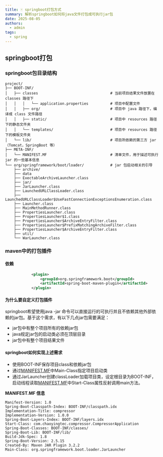 ```yaml
---
title: 🀄 springboot打包方式
summary: 解析springboot如何将java文件打包成可执行jar包
date: 2025-08-05
authors:
  - admin
tags:
  - spring
---
```

## springboot打包
### springboot包目录结构
```
project/
├── BOOT-INF/                                                                   
│   ├── classes                                 # 当前项目结果文件放置在 classes 路径下
│   │   │   └── application.properties          # 项目中配置文件
│   │   ├── org/                                # 项目中 java 路径下，编译成 class 文件路径
│   │   ├── static/                             # 项目中 resources 路径下的静态文件夹
│   │   └── templates/                          # 项目中 resources 路径下的模板文件夹
│   └── lib/                                    # 项目所依赖的第三方 jar（Tomcat，SpringBoot 等）
├── META-INF/                                                                   
│   └── MANIFEST.MF                             # 清单文件，用于描述可执行 jar 的一些基本信息
└── org/springframework/boot/loader/            # jar 包启动相关的引导
    ├── archive/
    ├── data
    ├── ExectableArchiveLauncher.class
    ├── jar/
    ├── JarLauncher.class
    ├── LaunchedURLClassLoader.class
    ├── LaunchedURLClassLoader$UseFastConnectionExceptionsEnumeration.class
    ├── Launcher.class
    ├── MainMethodRunner.class
    ├── PropertiesLauncher.class
    ├── PropertiesLauncher$1.class
    ├── PropertiesLauncher$ArchiveEntryFilter.class
    ├── PropertiesLauncher$PrefixMatchingArchiveFilter.class
    ├── PropertiesLauncher$ArchiveEntryFilter.class
    ├── util/
    └── WarLauncher.class

```
### maven中的打包插件

#### 依赖

```xml
            <plugin>
                <groupId>org.springframework.boot</groupId>
                <artifactId>spring-boot-maven-plugin</artifactId>
            </plugin>
```

#### 为什么要自定义打包插件
springboot希望使用java -jar 命令可以直接运行的可执行并且不依赖其他外部依赖的jar包。基于这个需求，有以下几点jar包需要满足：
- jar包中有整个项目所有的依赖jar包
- java规定jar包的启动类必须在顶层目录
- jar包中有整个项目结果文件

#### springboot如何实现上述需求
- 使用BOOT-INF保存项目class和依赖jar包
- 通过[MANIFEST.MF](#MANIFEST)中Main-Class指定项目启动类
- 通过JarLauncher创建classLoader加载项目类，设定根目录为BOOT-INF，启动线程读取[MANIFEST.MF](#MANIFEST)中Start-Class属性反射调用main方法。

<span id="MANIFEST">

**MANIFEST.MF 信息**
```
Manifest-Version: 1.0
Spring-Boot-Classpath-Index: BOOT-INF/classpath.idx
Implementation-Title: compressor
Implementation-Version: 1.0.0
Spring-Boot-Layers-Index: BOOT-INF/layers.idx
Start-Class: com.chaoyingtec.compressor.CompressorApplication
Spring-Boot-Classes: BOOT-INF/classes/
Spring-Boot-Lib: BOOT-INF/lib/
Build-Jdk-Spec: 1.8
Spring-Boot-Version: 2.5.15
Created-By: Maven JAR Plugin 3.2.2
Main-Class: org.springframework.boot.loader.JarLauncher


```
<span>